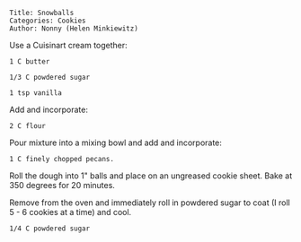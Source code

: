 ~~~ recipe-info
Title: Snowballs
Categories: Cookies
Author: Nonny (Helen Minkiewitz)
~~~

Use a Cuisinart cream together:

~~~ recipe-ingredients
1 C butter

1/3 C powdered sugar

1 tsp vanilla
~~~

Add and incorporate:

~~~ recipe-ingredients
2 C flour
~~~

Pour mixture into a mixing bowl and add and incorporate:

~~~ recipe-ingredients
1 C finely chopped pecans.
~~~

Roll the dough into 1" balls and place on an ungreased cookie sheet. Bake at 350 degrees for 20
minutes.

Remove from the oven and immediately roll in powdered sugar to coat (I roll 5 - 6 cookies at a time)
and cool.

~~~ recipe-ingredients
1/4 C powdered sugar
~~~

